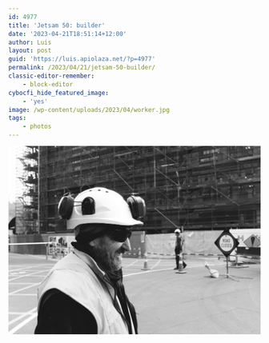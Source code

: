 ```yaml
---
id: 4977
title: 'Jetsam 50: builder'
date: '2023-04-21T18:51:14+12:00'
author: Luis
layout: post
guid: 'https://luis.apiolaza.net/?p=4977'
permalink: /2023/04/21/jetsam-50-builder/
classic-editor-remember:
    - block-editor
cybocfi_hide_featured_image:
    - 'yes'
image: /wp-content/uploads/2023/04/worker.jpg
tags:
    - photos
---
```


![Map with helmet, ear muffs, sunglasses and high visibility vest in front of building, Christchurch.](/assets/images/worker.jpg)